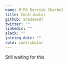 ```yaml
---
name: M'PO Derrick Charbel
title: Contributor
github: Shadows97
twitter: ""
linkedin: ""
slack: ""
joining_date: ""
role: contributor
---
```


Still waiting for this
